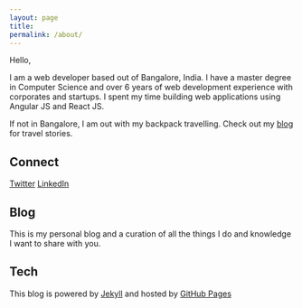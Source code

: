 ```yaml
---
layout: page
title:
permalink: /about/
---
```



Hello,

 I am a web developer based out of Bangalore, India. I have a master degree in Computer Science and over 6 years of web development experience with corporates and startups. I spent my time building web applications using Angular JS and React JS.

If not in Bangalore, I am out with my backpack travelling. Check out my [blog](http://nobal.in/tags/#Travel) for travel stories.

## Connect

[Twitter](https://twitter.com/nobalmohan)   [LinkedIn](https://www.linkedin.com/in/nobal-mohan)

## Blog

This is my personal blog and a curation of all the things I do and knowledge I want to share with you.

## Tech
This blog is powered by [Jekyll](https://jekyllrb.com/) and hosted by [GitHub Pages](https://pages.github.com/)
